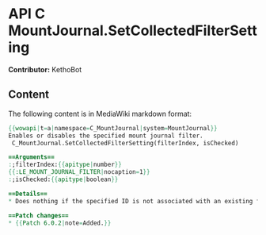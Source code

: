 # API C MountJournal.SetCollectedFilterSetting

**Contributor:** KethoBot

## Content

The following content is in MediaWiki markdown format:

```mediawiki
{{wowapi|t=a|namespace=C_MountJournal|system=MountJournal}}
Enables or disables the specified mount journal filter.
 C_MountJournal.SetCollectedFilterSetting(filterIndex, isChecked)

==Arguments==
:;filterIndex:{{apitype|number}}
{{:LE_MOUNT_JOURNAL_FILTER|nocaption=1}}
:;isChecked:{{apitype|boolean}}

==Details==
* Does nothing if the specified ID is not associated with an existing filter.

==Patch changes==
* {{Patch 6.0.2|note=Added.}}
```